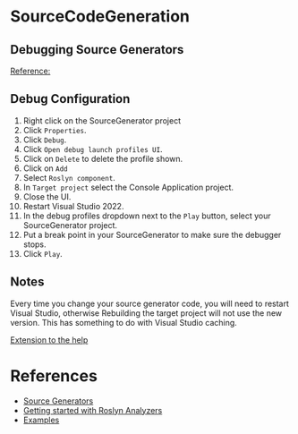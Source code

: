# SourceCodeGeneration


## Debugging Source Generators

[Reference:](https://github.com/JoanComasFdz/dotnet-how-to-debug-source-generator-vs2022)

## Debug Configuration
1. Right click on the SourceGenerator project
2. Click `Properties`.
2. Click `Debug`.
3. Click `Open debug launch profiles UI`.
4. Click on `Delete` to delete the profile shown.
5. Click on `Add`
6. Select `Roslyn component`.
7. In `Target project` select the Console Application project.
8. Close the UI.
9. Restart Visual Studio 2022.
10. In the debug profiles dropdown next to the `Play` button, select your SourceGenerator project.
11. Put a break point in your SourceGenerator to make sure the debugger stops.
12. Click `Play`.

## Notes
Every time you change your source generator code, you will need to restart Visual Studio, otherwise Rebuilding the target project will not use the new version. This has something to do with Visual Studio caching.

[Extension to the help](https://marketplace.visualstudio.com/items?itemName=AlexanderGayko.AutoUpdateAssemblyName&ssr=false#overview)


# References

* [Source Generators](https://learn.microsoft.com/en-us/dotnet/csharp/roslyn-sdk/source-generators-overview)
* [Getting started with Roslyn Analyzers](https://denace.dev/getting-started-with-roslyn-analyzers)
* [Examples](https://github.com/dotnet/roslyn-sdk/tree/main/samples/CSharp/SourceGenerators)